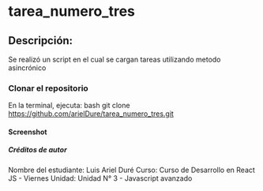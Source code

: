 # tarea_numero_tres
## Descripción: 
  Se realizó un script en el cual se cargan tareas utilizando metodo asincrónico
### Clonar el repositorio
  En la terminal, ejecuta: bash git clone https://github.com/arielDure/tarea_numero_tres.git
#### Screenshot
  
##### Créditos de autor
  Nombre del estudiante: Luis Ariel Duré Curso: Curso de Desarrollo en React JS - Viernes Unidad: Unidad N° 3 - Javascript avanzado
